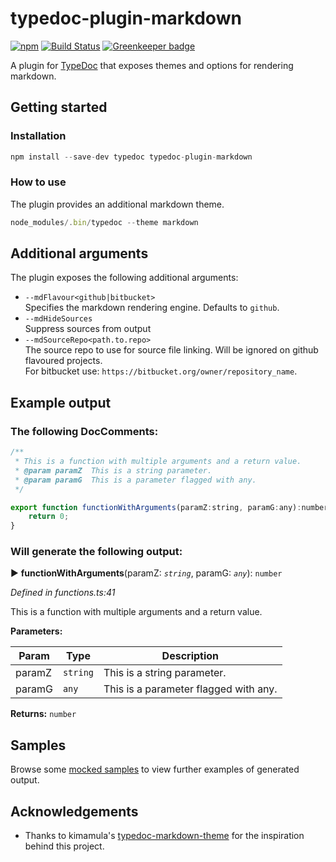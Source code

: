 # typedoc-plugin-markdown

[![npm](https://img.shields.io/npm/v/typedoc-plugin-markdown.svg)](https://www.npmjs.com/package/typedoc-plugin-markdown)
[![Build Status](https://travis-ci.org/tgreyuk/typedoc-plugin-markdown.svg?branch=master)](https://travis-ci.org/tgreyuk/typedoc-plugin-markdown)
[![Greenkeeper badge](https://badges.greenkeeper.io/tgreyuk/typedoc-plugin-markdown.svg)](https://greenkeeper.io/)

A plugin for [TypeDoc](https://github.com/TypeStrong/typedoc) that exposes themes and options for rendering markdown.

## Getting started

### Installation

```javascript
npm install --save-dev typedoc typedoc-plugin-markdown
```

### How to use

The plugin provides an additional markdown theme.

```javascript
node_modules/.bin/typedoc --theme markdown
```

## Additional arguments

The plugin exposes the following additional arguments:

* `--mdFlavour<github|bitbucket>`<br />
Specifies the markdown rendering engine.  Defaults to `github`.
* `--mdHideSources`<br />
Suppress sources from output 
* `--mdSourceRepo<path.to.repo>`<br />
The source repo to use for source file linking. Will be ignored on github flavoured projects.<br />
For bitbucket use: `https://bitbucket.org/owner/repository_name`.<br />


## Example output

### The following DocComments:

```javascript
/**
 * This is a function with multiple arguments and a return value.
 * @param paramZ  This is a string parameter.
 * @param paramG  This is a parameter flagged with any.
 */

export function functionWithArguments(paramZ:string, paramG:any):number {
    return 0;
}
```
 
### Will generate the following output:

► **functionWithArguments**(paramZ: *`string`*, paramG: *`any`*): `number`

*Defined in functions.ts:41*

This is a function with multiple arguments and a return value.

**Parameters:**

| Param  | Type                | Description  |
| ------ | ------------------- | ------------ |
| paramZ | `string` | This is a string parameter. |
| paramG | `any` | This is a parameter flagged with any.|

**Returns:** `number`

## Samples

Browse some <a href="https://github.com/tgreyuk/typedoc-plugin-markdown/tree/master/tests/mocks/default">mocked samples</a> to view further examples of generated output. 

## Acknowledgements

* Thanks to kimamula's [typedoc-markdown-theme](https://github.com/kimamula/typedoc-markdown-theme) for the inspiration behind this project.
